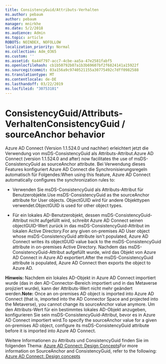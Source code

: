```yaml
---
title: ConsistencyGuid/Attributs-Verhalten
ms.author: pebaum
author: pebaum
manager: mnirkhe
ms.date: 5/2/2018
ms.audience: Admin
ms.topic: article
ROBOTS: NOINDEX, NOFOLLOW
localization_priority: Normal
ms.collection: Adm_O365
ms.custom: ''
ms.assetid: 6a44f797-acc7-4cbe-aa5a-47e2581fabf5
ms.openlocfilehash: cb1b50792b07a1b3b69607bf2f6824141a15922f
ms.sourcegitcommit: 03a156a9c9740521155a30775492c7dff0982588
ms.translationtype: MT
ms.contentlocale: de-DE
ms.lasthandoff: 03/22/2019
ms.locfileid: "30753101"
---
```

# <a name="consistencyguid--sourceanchor-behavior"></a><span data-ttu-id="4e049-102">ConsistencyGuid/Attributs-Verhalten</span><span class="sxs-lookup"><span data-stu-id="4e049-102">ConsistencyGuid / sourceAnchor behavior</span></span>

<span data-ttu-id="4e049-103">Azure AD Connect (Version 1.1.524.0 und nachher) erleichtert jetzt die Verwendung von msDS-ConsistencyGuid als Attributs-Attribut.</span><span class="sxs-lookup"><span data-stu-id="4e049-103">Azure AD Connect (version 1.1.524.0 and after) now facilitates the use of msDS-ConsistencyGuid as sourceAnchor attribute.</span></span> <span data-ttu-id="4e049-104">Bei Verwendung dieses Features konfiguriert Azure AD Connect die Synchronisierungsregeln automatisch für Folgendes:</span><span class="sxs-lookup"><span data-stu-id="4e049-104">When using this feature, Azure AD Connect automatically configures the synchronization rules to:</span></span>
  
- <span data-ttu-id="4e049-105">Verwenden Sie msDS-ConsistencyGuid als Attributs-Attribut für Benutzerobjekte.</span><span class="sxs-lookup"><span data-stu-id="4e049-105">Use msDS-ConsistencyGuid as the sourceAnchor attribute for User objects.</span></span> <span data-ttu-id="4e049-106">ObjectGUID wird für andere Objekttypen verwendet.</span><span class="sxs-lookup"><span data-stu-id="4e049-106">ObjectGUID is used for other object types.</span></span>
    
- <span data-ttu-id="4e049-107">Für ein lokales AD-Benutzerobjekt, dessen msDS-ConsistencyGuid-Attribut nicht aufgefüllt wird, schreibt Azure AD Connect seinen objectGUID-Wert zurück in das msDS-ConsistencyGuid-Attribut im lokalen Active Directory.</span><span class="sxs-lookup"><span data-stu-id="4e049-107">For any given on-premises AD User object whose msDS-ConsistencyGuid attribute isn't populated, Azure AD Connect writes its objectGUID value back to the msDS-ConsistencyGuid attribute in on-premises Active Directory.</span></span> <span data-ttu-id="4e049-108">Nachdem das msDS-ConsistencyGuid-Attribut aufgefüllt wurde, wird das Objekt von Azure AD Connect in Azure AD exportiert.</span><span class="sxs-lookup"><span data-stu-id="4e049-108">After the msDS-ConsistencyGuid attribute is populated, Azure AD Connect then exports the object to Azure AD.</span></span>
    
 <span data-ttu-id="4e049-109">**Hinweis:** Nachdem ein lokales AD-Objekt in Azure AD Connect importiert wurde (das in den AD-Connector-Bereich importiert und in das Metaverse projiziert wurde), kann der Attributs-Wert nicht mehr geändert werden.</span><span class="sxs-lookup"><span data-stu-id="4e049-109">**Note:** Once an on-premises AD object is imported into Azure AD Connect (that is, imported into the AD Connector Space and projected into the Metaverse), you cannot change its sourceAnchor value anymore.</span></span> <span data-ttu-id="4e049-110">Um den Attributs-Wert für ein bestimmtes lokales AD-Objekt anzugeben, konfigurieren Sie sein msDS-ConsistencyGuid-Attribut, bevor es in Azure AD Connect importiert wird.</span><span class="sxs-lookup"><span data-stu-id="4e049-110">To specify the sourceAnchor value for a given on-premises AD object, configure its msDS-ConsistencyGuid attribute before it is imported into Azure AD Connect.</span></span> 
  
<span data-ttu-id="4e049-111">Weitere Informationen zu Attributs und ConsistencyGuid finden Sie im folgenden Thema: [Azure AD Connect: Design Concepts](https://docs.microsoft.com/azure/active-directory/connect/active-directory-aadconnect-design-concepts)</span><span class="sxs-lookup"><span data-stu-id="4e049-111">For more information on SourceAnchor and ConsistencyGuid, refer to the following: [Azure AD Connect: Design concepts](https://docs.microsoft.com/azure/active-directory/connect/active-directory-aadconnect-design-concepts)</span></span>
  

